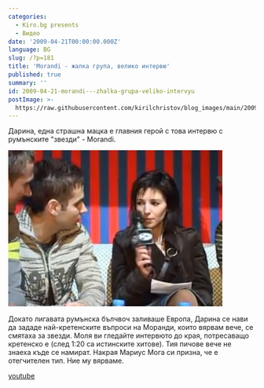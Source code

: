```yaml
---
categories:
  - Kiro.bg presents
  - Видео
date: '2009-04-21T00:00:00.000Z'
language: BG
slug: /?p=181
title: 'Morandi - жалка група, велико интервю'
published: true
summary: ''
id: 2009-04-21-morandi---zhalka-grupa-veliko-intervyu
postImage: >-
  https://raw.githubusercontent.com/kirilchristov/blog_images/main/2009/04/picture-1.png
---
```


Дарина, една страшна мацка е главния герой с това интервю с румънските "звезди" - Morandi.

![picture-1](https://raw.githubusercontent.com/kirilchristov/blog_images/main/2009/04/picture-1.png)

Докато лигавата румънска бълчвоч заливаше Европа, Дарина се нави да зададе най-кретенските въпроси на Моранди, които вярвам вече, се смятаха за звезди. Моля ви гледайте интервюто до края, потресаващо кретенско е (след 1:20 са истинските хитове). Тия пичове вече не знаеха къде се намират. Накрая Мариус Мога си призна, че е отегчителен тип. Ние му вярваме.

[youtube](https://www.youtube.com/watch?v=RTkb7GXwri4)
